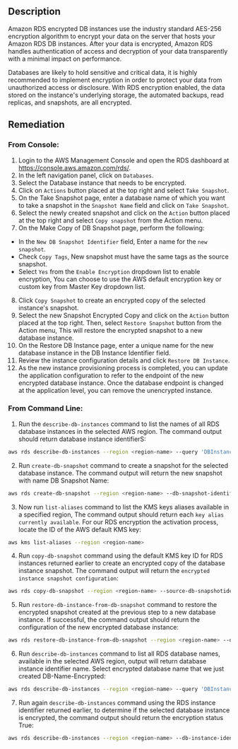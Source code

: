 ## Description

Amazon RDS encrypted DB instances use the industry standard AES-256 encryption algorithm to encrypt your data on the server that hosts your Amazon RDS DB instances. After your data is encrypted, Amazon RDS handles authentication of access and decryption of your data transparently with a minimal impact on performance.

Databases are likely to hold sensitive and critical data, it is highly recommended to implement encryption in order to protect your data from unauthorized access or disclosure. With RDS encryption enabled, the data stored on the instance's underlying storage, the automated backups, read replicas, and snapshots, are all encrypted.

## Remediation

### From Console:

1. Login to the AWS Management Console and open the RDS dashboard at https://console.aws.amazon.com/rds/.
2. In the left navigation panel, click on `Databases`.
3. Select the Database instance that needs to be encrypted.
4. Click on `Actions` button placed at the top right and select `Take Snapshot`.
5. On the Take Snapshot page, enter a database name of which you want to take a snapshot in the `Snapshot Name` field and click on `Take Snapshot`.
6. Select the newly created snapshot and click on the `Action` button placed at the top right and select `Copy snapshot` from the Action menu.
7. On the Make Copy of DB Snapshot page, perform the following:
- In the `New DB Snapshot Identifier` field, Enter a name for the `new snapshot`.
- Check `Copy Tags`, New snapshot must have the same tags as the source snapshot.
- Select `Yes` from the `Enable Encryption` dropdown list to enable encryption, You can choose to use the AWS default encryption key or custom key from Master Key dropdown list.
8. Click `Copy Snapshot` to create an encrypted copy of the selected instance's snapshot.
9. Select the new Snapshot Encrypted Copy and click on the `Action` button placed at the top right. Then, select `Restore Snapshot` button from the Action menu, This will restore the encrypted snapshot to a new database instance.
10. On the Restore DB Instance page, enter a unique name for the new database instance in the DB Instance Identifier field.
11. Review the instance configuration details and click `Restore DB Instance`.
12. As the new instance provisioning process is completed, you can update the application configuration to refer to the endpoint of the new encrypted database instance. Once the database endpoint is changed at the application level, you can remove the unencrypted instance.

### From Command Line:

1. Run the `describe-db-instances` command to list the names of all RDS database instances in the selected AWS region. The command output should return database instance identifierS:

```bash
aws rds describe-db-instances --region <region-name> --query 'DBInstances[*].DBInstanceIdentifier'
```

2. Run `create-db-snapshot` command to create a snapshot for the selected database instance. The command output will return the new snapshot with name DB Snapshot Name:

```bash
aws rds create-db-snapshot --region <region-name> --db-snapshot-identifier <DB-Snapshot-Name> --db-instance-identifier <DB-Name>
```

3. Now run `list-aliases` command to list the KMS keys aliases available in a specified region, The command output should return each `key alias currently available`. For our RDS encryption the activation process, locate the ID of the AWS default KMS key:

```bash
aws kms list-aliases --region <region-name>
```

4. Run `copy-db-snapshot` command using the default KMS key ID for RDS instances returned earlier to create an encrypted copy of the database instance snapshot. The command output will return the `encrypted instance snapshot configuration`:

```bash
aws rds copy-db-snapshot --region <region-name> --source-db-snapshotidentifier <DB-Snapshot-Name> --target-db-snapshot-identifier <DB-SnapshotName-Encrypted> --copy-tags --kms-key-id <KMS-ID-For-RDS>
```

5. Run `restore-db-instance-from-db-snapshot` command to restore the encrypted snapshot created at the previous step to a new database instance. If successful, the command output should return the configuration of the new encrypted database instance:

```bash
aws rds restore-db-instance-from-db-snapshot --region <region-name> --dbinstance-identifier <DB-Name-Encrypted> --db-snapshot-identifier <DBSnapshot-Name-Encrypted>
```

6. Run `describe-db-instances` command to list all RDS database names, available in the selected AWS region, output will return database instance identifier name. Select encrypted database name that we just created DB-Name-Encrypted:

```bash
aws rds describe-db-instances --region <region-name> --query 'DBInstances[*].DBInstanceIdentifier'
```

7. Run again `describe-db-instances` command using the RDS instance identifier returned earlier, to determine if the selected database instance is encrypted, the command output should return the encryption status True:

```bash
aws rds describe-db-instances --region <region-name> --db-instance-identifier <DB-Name-Encrypted> --query 'DBInstances[*].StorageEncrypted'
```
